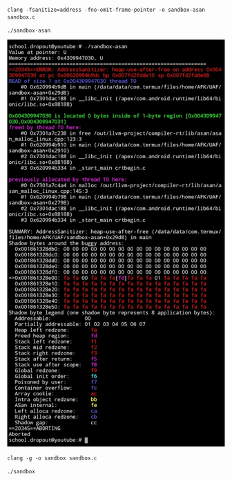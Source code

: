 ``
clang -fsanitize=address -fno-omit-frame-pointer -o sandbox-asan sandbox.c
``

``
./sandbox-asan
``

![Sandbox ASAN](https://raw.githubusercontent.com/schooldropout1337/analysis/main/sandbox-asan.jpg)

``
clang -g -o sandbox sandbox.c
``

``
./sandbox
``

